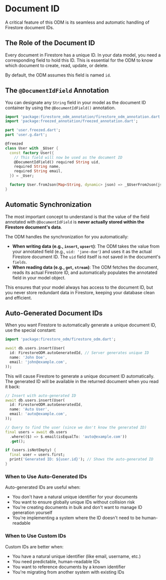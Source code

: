# Document ID

A critical feature of this ODM is its seamless and automatic handling of Firestore document IDs.

## The Role of the Document ID

Every document in Firestore has a unique ID. In your data model, you need a corresponding field to hold this ID. This is essential for the ODM to know which document to create, read, update, or delete.

By default, the ODM assumes this field is named `id`.

## The `@DocumentIdField` Annotation

You can designate any `String` field in your model as the document ID container by using the `@DocumentIdField()` annotation.

```dart
import 'package:firestore_odm_annotation/firestore_odm_annotation.dart';
import 'package:freezed_annotation/freezed_annotation.dart';

part 'user.freezed.dart';
part 'user.g.dart';

@freezed
class User with _$User {
  const factory User({
    // This field will now be used as the document ID
    @DocumentIdField() required String uid,
    required String name,
    required String email,
  }) = _User;

  factory User.fromJson(Map<String, dynamic> json) => _$UserFromJson(json);
}
```

## Automatic Synchronization

The most important concept to understand is that the value of the field annotated with `@DocumentIdField` is **never actually stored within the Firestore document's data**.

The ODM handles the synchronization for you automatically:

-   **When writing data (e.g., `insert`, `upsert`)**: The ODM takes the value from your annotated field (e.g., `uid: 'jane-doe'`) and uses it as the actual Firestore document ID. The `uid` field itself is not saved in the document's `fields`.
-   **When reading data (e.g., `get`, `stream`)**: The ODM fetches the document, reads its actual Firestore ID, and automatically populates the annotated field in your model object.

This ensures that your model always has access to the document ID, but you never store redundant data in Firestore, keeping your database clean and efficient.

## Auto-Generated Document IDs

When you want Firestore to automatically generate a unique document ID, use the special constant:

```dart
import 'package:firestore_odm/firestore_odm.dart';

await db.users.insert(User(
  id: FirestoreODM.autoGeneratedId, // Server generates unique ID
  name: 'John Doe',
  email: 'john@example.com',
));
```

This will cause Firestore to generate a unique document ID automatically. The generated ID will be available in the returned document when you read it back:

```dart
// Insert with auto-generated ID
await db.users.insert(User(
  id: FirestoreODM.autoGeneratedId,
  name: 'Auto User',
  email: 'auto@example.com',
));

// Query to find the user (since we don't know the generated ID)
final users = await db.users
  .where(($) => $.email(isEqualTo: 'auto@example.com'))
  .get();

if (users.isNotEmpty) {
  final user = users.first;
  print('Generated ID: ${user.id}'); // Shows the auto-generated ID
}
```

### When to Use Auto-Generated IDs

Auto-generated IDs are useful when:
- You don't have a natural unique identifier for your documents
- You want to ensure globally unique IDs without collision risk
- You're creating documents in bulk and don't want to manage ID generation yourself
- You're implementing a system where the ID doesn't need to be human-readable

### When to Use Custom IDs

Custom IDs are better when:
- You have a natural unique identifier (like email, username, etc.)
- You need predictable, human-readable IDs
- You want to reference documents by a known identifier
- You're migrating from another system with existing IDs